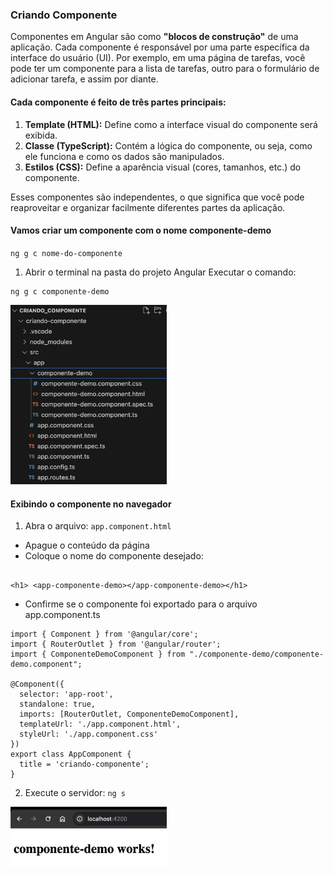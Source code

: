 ### Criando Componente

Componentes em Angular são como **"blocos de construção"** de uma aplicação. Cada componente é responsável por uma parte específica da interface do usuário (UI). 
Por exemplo, em uma página de tarefas, você pode ter um componente para a lista de tarefas, outro para o formulário de adicionar tarefa, e assim por diante.

#### Cada componente é feito de três partes principais:

1. **Template (HTML):** Define como a interface visual do componente será exibida.
2. **Classe (TypeScript):** Contém a lógica do componente, ou seja, como ele funciona e como os dados são manipulados.
3. **Estilos (CSS):** Define a aparência visual (cores, tamanhos, etc.) do componente.

Esses componentes são independentes, o que significa que você pode reaproveitar e organizar facilmente diferentes partes da aplicação.


#### Vamos criar um componente com o nome componente-demo

``ng g c nome-do-componente``


1. Abrir o terminal na pasta do projeto Angular
Executar o comando:
```
ng g c componente-demo
```

<img src="image.png" alt="alt text" width="250">

#### Exibindo o componente no navegador

1. Abra o arquivo: `app.component.html`
- Apague o conteúdo da página
- Coloque o nome do componente desejado:
```

<h1> <app-componente-demo></app-componente-demo></h1>
 ```
- Confirme se o componente foi exportado para o arquivo app.component.ts

```
import { Component } from '@angular/core';
import { RouterOutlet } from '@angular/router';
import { ComponenteDemoComponent } from "./componente-demo/componente-demo.component";

@Component({
  selector: 'app-root',
  standalone: true,
  imports: [RouterOutlet, ComponenteDemoComponent],
  templateUrl: './app.component.html',
  styleUrl: './app.component.css'
})
export class AppComponent {
  title = 'criando-componente';
}
```

2. Execute o servidor: `ng s`

<img src="image-1.png" alt="alt text" width="250">


